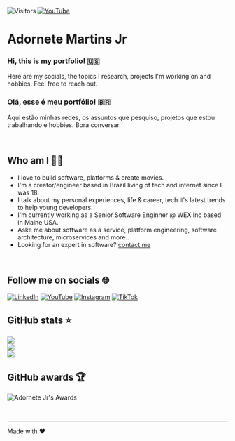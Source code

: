 ![Visitors](https://visitor-badge.laobi.icu/badge?page_id=adornetejr)
[![YouTube](https://img.shields.io/youtube/channel/subscribers/UCjzD03mR01Bj9tkVb0WSICA)](https://www.youtube.com/@adornetejr)

# Adornete Martins Jr <br/>

### Hi, this is my portfolio! 🇺🇸   

Here are my socials, the topics I research, projects I'm working on and hobbies. Feel free to reach out.

### Olá, esse é meu portfólio! 🇧🇷   

Aqui estão minhas redes, os assuntos que pesquiso, projetos que estou trabalhando e hobbies. Bora conversar.

<br/>

## Who am I 🧑‍💻   

- I love to build software, platforms & create movies.
- I'm a creator/engineer based in Brazil living of tech and internet since I was 18. 
- I talk about my personal experiences, life & career, tech it's latest trends to help young developers.
- I'm currently working as a Senior Software Enginner @ WEX Inc based in Maine USA.
- Aske me about software as a service, platform engineering, software architecture, microservices and more..
- Looking for an expert in software? [contact me](mailto:adorentejr@martinsjr)

<br/>

## Follow me on socials 🌐   

[![LinkedIn](https://img.shields.io/badge/linkedin-%230077B5.svg?&style=for-the-badge&logo=linkedin&logoColor=white)](https://linkedin.com/in/adornetejr)
[![YouTube](https://img.shields.io/badge/youtube-%23FF0000.svg?&style=for-the-badge&logo=youtube&logoColor=white)](https://www.youtube.com/@adornetejr)
[![Instagram](https://img.shields.io/badge/instagram-%23E1306C.svg?&style=for-the-badge&logo=instagram&logoColor=white)](https://www.instagram.com/adornetejr)
[![TikTok](https://img.shields.io/badge/tiktok-%23555555.svg?&style=for-the-badge&logo=tiktok&logoColor=white)](https://tiktok.com/@adornetejr)
<!--
[![Twitter](https://img.shields.io/badge/twitter-%231DA1F2.svg?&style=for-the-badge&logo=twitter&logoColor=white)](https://twitter.com/adornetejr) 
[![Facebook](https://img.shields.io/badge/facebook-%231877F2.svg?&style=for-the-badge&logo=facebook&logoColor=white)](https://facebook.com/adornetejr) 
-->

## GitHub stats ⭐ 

<!--![](https://github-readme-stats.vercel.app/api?username=adornetejr&show_icons=true&title_color=fff&icon_color=79ff97&text_color=9f9f9f&bg_color=151515)-->

![](https://github-readme-stats.vercel.app/api?username=adornetejr&theme=monokai&hide_border=false)<br/>
![](https://github-readme-streak-stats.herokuapp.com/?user=adornetejr&theme=monokai&hide_border=false&show_icons=true)<br/>
![](https://github-readme-stats.vercel.app/api/top-langs/?username=adornetejr&theme=monokai&hide_border=false&layout=compact)<br/>

## GitHub awards 🏆 

![Adornete Jr's Awards](https://github-profile-trophy.vercel.app/?username=adornetejr&theme=monokai&row=1&margin-w=15)

<br/>

---
Made with ❤️
